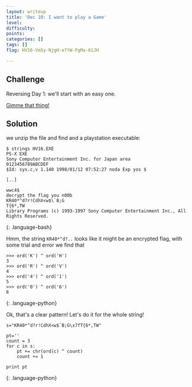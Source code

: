 ```yaml
---
layout: writeup
title: 'Dec 10: I want to play a Game'
level:
difficulty:
points:
categories: []
tags: []
flag: HV16-Vm5y-NjgH-e7tW-PgMa-61JH

---
```


## Challenge

Reversing Day 1: we'll start with an easy one.

[Gimme that thing!](writeupfiles/ReGame_Part1.zip)

## Solution

we unzip the file and find and a playstation executable:

    $ strings HV16.EXE
    PS-X EXE
    Sony Computer Entertainment Inc. for Japan area
    0123456789ABCDEF
    $Id: sys.c,v 1.140 1998/01/12 07:52:27 noda Exp yos $

    [..]

    wwc4$
    decrypt the flag you n00b
    KR40*^d?r!CdhX<w$\`B;G
    T{6*,TW
    Library Programs (c) 1993-1997 Sony Computer Entertainment Inc., All Rights Reserved.
{: .language-bash}

Hmm, the string `KR40*^d?..` looks like it might be an encrypted flag,
with some trial
and error we find that

    >>> ord('K') ^ ord('H')
    3
    >>> ord('R') ^ ord('V')
    4
    >>> ord('4') ^ ord('1')
    5
    >>> ord('0') ^ ord('6')
    6
{: .language-python}

Ok, that's a clear pattern! Let's do it for the whole string!

    s="KR40*^d?r!CdhX<w$`B;G\x7fT{6*,TW"

    pt=''
    count = 3
    for c in s:
        pt += chr(ord(c) ^ count)
        count += 1

    print pt
{: .language-python}


